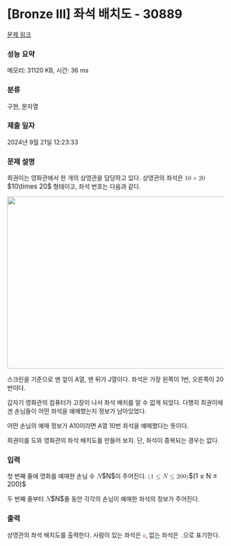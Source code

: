 # [Bronze III] 좌석 배치도 - 30889 

[문제 링크](https://www.acmicpc.net/problem/30889) 

### 성능 요약

메모리: 31120 KB, 시간: 36 ms

### 분류

구현, 문자열

### 제출 일자

2024년 9월 21일 12:23:33

### 문제 설명

<p>희권이는 영화관에서 한 개의 상영관을 담당하고 있다. 상영관의 좌석은 <mjx-container class="MathJax" jax="CHTML" style="font-size: 109%; position: relative;"><mjx-math class="MJX-TEX" aria-hidden="true"><mjx-mn class="mjx-n"><mjx-c class="mjx-c31"></mjx-c><mjx-c class="mjx-c30"></mjx-c></mjx-mn><mjx-mo class="mjx-n" space="3"><mjx-c class="mjx-cD7"></mjx-c></mjx-mo><mjx-mn class="mjx-n" space="3"><mjx-c class="mjx-c32"></mjx-c><mjx-c class="mjx-c30"></mjx-c></mjx-mn></mjx-math><mjx-assistive-mml unselectable="on" display="inline"><math xmlns="http://www.w3.org/1998/Math/MathML"><mn>10</mn><mo>×</mo><mn>20</mn></math></mjx-assistive-mml><span aria-hidden="true" class="no-mathjax mjx-copytext">$10\times 20$</span></mjx-container> 형태이고, 좌석 번호는 다음과 같다.</p>

<p style="text-align: center;"><img alt="" src="https://u.acmicpc.net/53df96e2-59b5-4f0b-a537-783b6b0f0658/cinema.png" style="width: 711px; height: 400px;"></p>

<p>스크린을 기준으로 맨 앞이 A열, 맨 뒤가 J열이다. 좌석은 가장 왼쪽이 1번, 오른쪽이 20번이다.</p>

<p>갑자기 영화관의 컴퓨터가 고장이 나서 좌석 배치를 알 수 없게 되었다. 다행히 희권이에겐 손님들이 어떤 좌석을 예매했는지 정보가 남아있었다.</p>

<p>어떤 손님의 예매 정보가 A10이라면 A열 10번 좌석을 예매했다는 뜻이다.</p>

<p>희권이를 도와 영화관의 좌석 배치도를 만들어 보자. 단, 좌석이 중복되는 경우는 없다.</p>

### 입력 

 <p>첫 번째 줄에 영화를 예매한 손님 수 <mjx-container class="MathJax" jax="CHTML" style="font-size: 109%; position: relative;"><mjx-math class="MJX-TEX" aria-hidden="true"><mjx-mi class="mjx-i"><mjx-c class="mjx-c1D441 TEX-I"></mjx-c></mjx-mi></mjx-math><mjx-assistive-mml unselectable="on" display="inline"><math xmlns="http://www.w3.org/1998/Math/MathML"><mi>N</mi></math></mjx-assistive-mml><span aria-hidden="true" class="no-mathjax mjx-copytext">$N$</span></mjx-container>이 주어진다. <mjx-container class="MathJax" jax="CHTML" style="font-size: 109%; position: relative;"><mjx-math class="MJX-TEX" aria-hidden="true"><mjx-mo class="mjx-n"><mjx-c class="mjx-c28"></mjx-c></mjx-mo><mjx-mn class="mjx-n"><mjx-c class="mjx-c31"></mjx-c></mjx-mn><mjx-mo class="mjx-n" space="4"><mjx-c class="mjx-c2264"></mjx-c></mjx-mo><mjx-mi class="mjx-i" space="4"><mjx-c class="mjx-c1D441 TEX-I"></mjx-c></mjx-mi><mjx-mo class="mjx-n" space="4"><mjx-c class="mjx-c2264"></mjx-c></mjx-mo><mjx-mn class="mjx-n" space="4"><mjx-c class="mjx-c32"></mjx-c><mjx-c class="mjx-c30"></mjx-c><mjx-c class="mjx-c30"></mjx-c></mjx-mn><mjx-mo class="mjx-n"><mjx-c class="mjx-c29"></mjx-c></mjx-mo></mjx-math><mjx-assistive-mml unselectable="on" display="inline"><math xmlns="http://www.w3.org/1998/Math/MathML"><mo stretchy="false">(</mo><mn>1</mn><mo>≤</mo><mi>N</mi><mo>≤</mo><mn>200</mn><mo stretchy="false">)</mo></math></mjx-assistive-mml><span aria-hidden="true" class="no-mathjax mjx-copytext">$(1 ≤ N ≤ 200)$</span> </mjx-container></p>

<p>두 번째 줄부터 <mjx-container class="MathJax" jax="CHTML" style="font-size: 109%; position: relative;"><mjx-math class="MJX-TEX" aria-hidden="true"><mjx-mi class="mjx-i"><mjx-c class="mjx-c1D441 TEX-I"></mjx-c></mjx-mi></mjx-math><mjx-assistive-mml unselectable="on" display="inline"><math xmlns="http://www.w3.org/1998/Math/MathML"><mi>N</mi></math></mjx-assistive-mml><span aria-hidden="true" class="no-mathjax mjx-copytext">$N$</span></mjx-container>줄 동안 각각의 손님이 예매한 좌석의 정보가 주어진다. </p>

### 출력 

 <p>상영관의 좌석 배치도를 출력한다. 사람이 있는 좌석은 <span style="color:#e74c3c;"><code>o</code></span>, 없는 좌석은 <span style="color:#e74c3c;"><code>.</code></span>으로 표기한다.</p>

